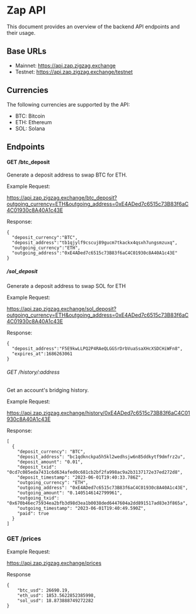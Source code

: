 # Zap API

This document provides an overview of the backend API endpoints and their usage.

## Base URLs

* Mainnet: https://api.zap.zigzag.exchange
* Testnet: https://api.zap.zigzag.exchange/testnet

## Currencies

The following currencies are supported by the API: 

* BTC: Bitcoin
* ETH: Ethereum
* SOL: Solana


## Endpoints

#### GET /btc_deposit

Generate a deposit address to swap BTC for ETH.

Example Request:

https://api.zap.zigzag.exchange/btc_deposit?outgoing_currency=ETH&outgoing_address=0xE4ADed7c6515c73B83f6aC4C01930c8A40A1c43E

Response:

```
{
  "deposit_currency":"BTC",
  "deposit_address":"tb1qjylf9cscuj89gucm7tkackx4qsxh7ungsmzuxq",
  "outgoing_currency":"ETH",
  "outgoing_address":"0xE4ADed7c6515c73B83f6aC4C01930c8A40A1c43E"
}
```

##### /sol_deposit

Generate a deposit address to swap SOL for ETH

Example Request:

https://api.zap.zigzag.exchange/sol_deposit?outgoing_currency=ETH&outgoing_address=0xE4ADed7c6515c73B83f6aC4C01930c8A40A1c43E

Response:

```
{
  "deposit_address":"F5E9kwLLPQ2P4RAeQLGGSrDrbVuaSsaXHcXSDCHiWFn8",
  "expires_at":1686263061
}
```



###### GET /history/:address

Get an account's bridging history. 

Example Request:

https://api.zap.zigzag.exchange/history/0xE4ADed7c6515c73B83f6aC4C01930c8A40A1c43E

Response:

```
[  
  {
    "deposit_currency": "BTC",
    "deposit_address": "bc1qdknckpa5h5kl2wedhsjw6n85ddkytf9dmfrz2u",
    "deposit_amount": "0.01",
    "deposit_txid": "0cd7c085eda7431c6d634afed0c681cb2bf2fa998ac9a2b3137172e37ed272d8",
    "deposit_timestamp": "2023-06-01T19:40:33.786Z",
    "outgoing_currency": "ETH",
    "outgoing_address": "0xE4ADed7c6515c73B83f6aC4C01930c8A40A1c43E",
    "outgoing_amount": "0.1405146142799961",
    "outgoing_txid": "0x670b46ec75934ea2bfb3d98d3ea1b0038ded6447604a2dd891517ad83e3f865a",
    "outgoing_timestamp": "2023-06-01T19:40:49.590Z",
    "paid": true
  }
]
```
### GET /prices

Example Request:

https://api.zap.zigzag.exchange/prices

Response
```
{
    "btc_usd": 26690.19,
    "eth_usd": 1853.5622852385998,
    "sol_usd": 18.873888749272282
}
```
